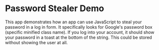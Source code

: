 # Password Stealer Demo

This app demonstrates how an app can use JavaScript to steal your password in a log in form. It specifically looks for Google's password box (specific minified class name). If you log into your account, it should show your password in a toast at the bottom of the string. This could be stored without showing the user at all.
